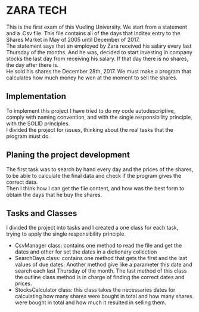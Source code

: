 # ZARA TECH

This is the first exam of this Vueling University. We start from a statement and a .Csv file. This file contains all of the days that Inditex entry to the Shares Market in May of 2005 until December of 2017.  
The statement says that an employed by Zara received his salary every last Thursday of the months. And he was, decided to start investing in company stocks the last day from receiving his salary. If that day there is no shares, the day after there is.  
He sold his shares the December 28th, 2017. We must make a program that calculates how much money he won at the moment to sell the shares.

## Implementation

To implement this project I have tried to do my code autodescriptive, comply with naming convention, and with the single responsibility principle, with the SOLID principles.  
I divided the project for issues, thinking about the real tasks that the program must do.

## Planing the project development

The first task was to search by hand every day and the prices of the shares, to be able to calculate the final data and check if the program gives the correct data.  
Then I think how I can get the file content, and how was the best form to obtain the days that he buy  the shares.

## Tasks and Classes

I divided the project into tasks and I created a one class for each  task, trying to apply the single responsibility principle.  
- CsvManager class: contains one method to read the file and get the dates and other for set the dates in a dictionary collection
- SearchDays class: contains one method that gets the first and the last values of due dates. Another method give like a parameter this date and search each last Thursday of the month. The last method of this class the outline class method is in charge of finding the correct dates and prices.  
- StocksCalculator class: this class takes the necessaries dates for calculating how many shares were bought in total and how many shares were bought in total and how much it resulted in selling them.